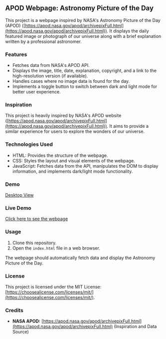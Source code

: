 ## APOD Webpage: Astronomy Picture of the Day

This project is a webpage inspired by NASA's Astronomy Picture of the Day (APOD) ([https://apod.nasa.gov/apod/archivepixFull.html](https://apod.nasa.gov/apod/archivepixFull.html)). It displays the daily featured image or photograph of our universe along with a brief explanation written by a professional astronomer.

### Features

- Fetches data from NASA's APOD API.
- Displays the image, title, date, explanation, copyright, and a link to the high-resolution version (if available).
- Handles cases where no image data is found for the day.
- Implements a toggle button to switch between dark and light mode for better user experience.

### Inspiration

This project is heavily inspired by NASA's APOD website ([https://apod.nasa.gov/apod/archivepixFull.html](https://apod.nasa.gov/apod/archivepixFull.html)). It aims to provide a similar experience for users to explore the wonders of our universe.

### Technologies Used

- HTML: Provides the structure of the webpage.
- CSS: Styles the layout and visual elements of the webpage.
- JavaScript: Fetches data from the API, manipulates the DOM to display information, and implements dark/light mode functionality.

### Demo

[Desktop View](./assets/img/demo.png)

### Live Demo

[Click here to see the webpage](https://wonderr-astronomy-picture-of-the-day.netlify.app/)

### Usage

1. Clone this repository.
2. Open the `index.html` file in a web browser.

The webpage should automatically fetch data and display the Astronomy Picture of the Day.

### License

This project is licensed under the MIT License: [https://choosealicense.com/licenses/mit/](https://choosealicense.com/licenses/mit/).

### Credits

- **NASA APOD:** [https://apod.nasa.gov/apod/archivepixFull.html](https://apod.nasa.gov/apod/archivepixFull.html) (Inspiration and Data Source)
